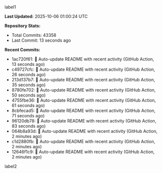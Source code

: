 
label1 
<!-- ACTIVITY_START -->
**Last Updated:** 2025-10-06 01:00:24 UTC

**Repository Stats:**
- Total Commits: 43358
- Last Commit: 13 seconds ago

**Recent Commits:**
- 1ac720f61: 🤖 Auto-update README with recent activity (GitHub Action, 13 seconds ago)
- c49727cfc: 🤖 Auto-update README with recent activity (GitHub Action, 26 seconds ago)
- 213d137b7: 🤖 Auto-update README with recent activity (GitHub Action, 35 seconds ago)
- 8780fe702: 🤖 Auto-update README with recent activity (GitHub Action, 50 seconds ago)
- 4755fbe36: 🤖 Auto-update README with recent activity (GitHub Action, 61 seconds ago)
- 8cbfecad5: 🤖 Auto-update README with recent activity (GitHub Action, 71 seconds ago)
- 96120db78: 🤖 Auto-update README with recent activity (GitHub Action, 83 seconds ago)
- 064b8a93d: 🤖 Auto-update README with recent activity (GitHub Action, 2 minutes ago)
- c1d2880fb: 🤖 Auto-update README with recent activity (GitHub Action, 2 minutes ago)
- 12646f1c9: 🤖 Auto-update README with recent activity (GitHub Action, 2 minutes ago)
<!-- ACTIVITY_END -->

label2
